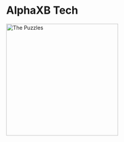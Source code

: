 # AlphaXB Tech

<a href="https://alphaxb.com"> <img align="center" alt="The Puzzles" src="https://alphaxb.com/images/mylogo.png" width="300" height="300" />

